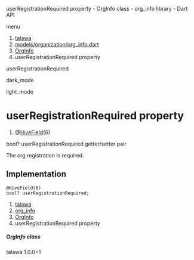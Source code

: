 




userRegistrationRequired property - OrgInfo class - org\_info library - Dart API







menu

1. [talawa](../../index.html)
2. [models/organization/org\_info.dart](../../models_organization_org_info/models_organization_org_info-library.html)
3. [OrgInfo](../../models_organization_org_info/OrgInfo-class.html)
4. userRegistrationRequired property

userRegistrationRequired


dark\_mode

light\_mode




# userRegistrationRequired property


1. @[HiveField](https://pub.dev/documentation/hive/2.2.3/hive/HiveField-class.html)(6)

bool?
userRegistrationRequired
getter/setter pair

The org registration is required.


## Implementation

```
@HiveField(6)
bool? userRegistrationRequired;
```

 


1. [talawa](../../index.html)
2. [org\_info](../../models_organization_org_info/models_organization_org_info-library.html)
3. [OrgInfo](../../models_organization_org_info/OrgInfo-class.html)
4. userRegistrationRequired property

##### OrgInfo class





talawa
1.0.0+1






